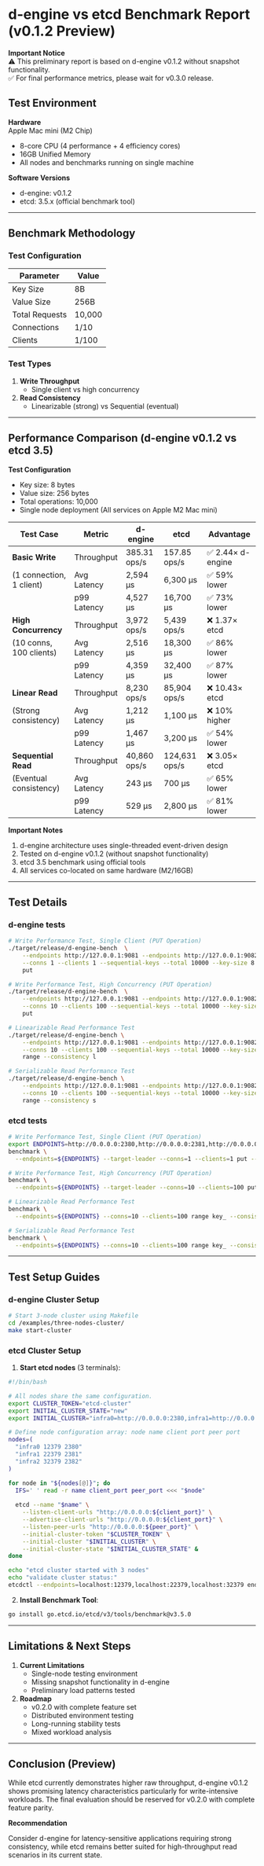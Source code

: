 # d-engine vs etcd Benchmark Report (v0.1.2 Preview)

**Important Notice**  
⚠️ This preliminary report is based on d-engine v0.1.2 without snapshot functionality.  
✅ For final performance metrics, please wait for v0.3.0 release.

## Test Environment
**Hardware**  
Apple Mac mini (M2 Chip)  
- 8-core CPU (4 performance + 4 efficiency cores)
- 16GB Unified Memory
- All nodes and benchmarks running on single machine

**Software Versions**  
- d-engine: v0.1.2
- etcd: 3.5.x (official benchmark tool)

---

## Benchmark Methodology

### Test Configuration
| Parameter       | Value  |
|-----------------|--------|
| Key Size        | 8B     |
| Value Size      | 256B   |
| Total Requests  | 10,000 |
| Connections     | 1/10   |
| Clients         | 1/100  |

### Test Types
1. **Write Throughput**  
   - Single client vs high concurrency
2. **Read Consistency**  
   - Linearizable (strong) vs Sequential (eventual)

---

## Performance Comparison (d-engine v0.1.2 vs etcd 3.5)

**Test Configuration**  
- Key size: 8 bytes
- Value size: 256 bytes
- Total operations: 10,000
- Single node deployment (All services on Apple M2 Mac mini)

| **Test Case** | **Metric** | **d-engine** | **etcd** | **Advantage** |
| --- | --- | --- | --- | --- |
| **Basic Write** | Throughput | 385.31 ops/s | 157.85 ops/s | ✅ 2.44× d-engine |
| (1 connection, 1 client) | Avg Latency | 2,594 μs | 6,300 μs | ✅ 59% lower |
|  | p99 Latency | 4,527 μs | 16,700 μs | ✅ 73% lower |
| **High Concurrency** | Throughput | 3,972 ops/s | 5,439 ops/s | ❌ 1.37× etcd |
| (10 conns, 100 clients) | Avg Latency | 2,516 μs | 18,300 μs | ✅ 86% lower |
|  | p99 Latency | 4,359 μs | 32,400 μs | ✅ 87% lower |
| **Linear Read** | Throughput | 8,230 ops/s | 85,904 ops/s | ❌ 10.43× etcd |
| (Strong consistency) | Avg Latency | 1,212 μs | 1,100 μs | ❌ 10% higher |
|  | p99 Latency | 1,467 μs | 3,200 μs | ✅ 54% lower |
| **Sequential Read** | Throughput | 40,860 ops/s | 124,631 ops/s | ❌ 3.05× etcd |
| (Eventual consistency) | Avg Latency | 243 μs | 700 μs | ✅ 65% lower |
|  | p99 Latency | 529 μs | 2,800 μs | ✅ 81% lower |

**Important Notes**  
1. d-engine architecture uses single-threaded event-driven design
2. Tested on d-engine v0.1.2 (without snapshot functionality)
3. etcd 3.5 benchmark using official tools
4. All services co-located on same hardware (M2/16GB)


---

## Test Details

### d-engine tests
```bash
# Write Performance Test, Single Client (PUT Operation)
./target/release/d-engine-bench  \
    --endpoints http://127.0.0.1:9081 --endpoints http://127.0.0.1:9082 --endpoints http://127.0.0.1:9083 \
    --conns 1 --clients 1 --sequential-keys --total 10000 --key-size 8 --value-size 256 \
    put

# Write Performance Test, High Concurrency (PUT Operation)
./target/release/d-engine-bench  \
    --endpoints http://127.0.0.1:9081 --endpoints http://127.0.0.1:9082 --endpoints http://127.0.0.1:9083 \
    --conns 10 --clients 100 --sequential-keys --total 10000 --key-size 8 --value-size 256 \
    put

# Linearizable Read Performance Test
./target/release/d-engine-bench \
    --endpoints http://127.0.0.1:9081 --endpoints http://127.0.0.1:9082 --endpoints http://127.0.0.1:9083 \
    --conns 10 --clients 100 --sequential-keys --total 10000 --key-size 8 \
    range --consistency l

# Serializable Read Performance Test
./target/release/d-engine-bench \
    --endpoints http://127.0.0.1:9081 --endpoints http://127.0.0.1:9082 --endpoints http://127.0.0.1:9083 \
    --conns 10 --clients 100 --sequential-keys --total 10000 --key-size 8 \
    range --consistency s
```

### etcd tests
```bash
# Write Performance Test, Single Client (PUT Operation)
export ENDPOINTS=http://0.0.0.0:2380,http://0.0.0.0:2381,http://0.0.0.0:2382
benchmark \
  --endpoints=${ENDPOINTS} --target-leader --conns=1 --clients=1 put --key-size=8 --sequential-keys --total=10000 --val-size=256

# Write Performance Test, High Concurrency (PUT Operation)
benchmark \
  --endpoints=${ENDPOINTS} --target-leader --conns=10 --clients=100 put --key-size=8 --sequential-keys --total=10000 --val-size=256

# Linearizable Read Performance Test
benchmark \
  --endpoints=${ENDPOINTS} --conns=10 --clients=100 range key_ --consistency=l --total=10000 

# Serializable Read Performance Test
benchmark \
  --endpoints=${ENDPOINTS} --conns=10 --clients=100 range key_ --consistency=s --total=10000
```

---
## Test Setup Guides

### d-engine Cluster Setup

```bash
# Start 3-node cluster using Makefile
cd /examples/three-nodes-cluster/
make start-cluster
```

### etcd Cluster Setup

1. **Start etcd nodes** (3 terminals):

```bash
#!/bin/bash

# All nodes share the same configuration.
export CLUSTER_TOKEN="etcd-cluster"
export INITIAL_CLUSTER_STATE="new"
export INITIAL_CLUSTER="infra0=http://0.0.0.0:2380,infra1=http://0.0.0.0:2381,infra2=http://0.0.0.0:2382"

# Define node configuration array: node name client port peer port
nodes=(
  "infra0 12379 2380"
  "infra1 22379 2381" 
  "infra2 32379 2382"
)

for node in "${nodes[@]}"; do
  IFS=' ' read -r name client_port peer_port <<< "$node"
  
  etcd --name "$name" \
    --listen-client-urls "http://0.0.0.0:${client_port}" \
    --advertise-client-urls "http://0.0.0.0:${client_port}" \
    --listen-peer-urls "http://0.0.0.0:${peer_port}" \
    --initial-cluster-token "$CLUSTER_TOKEN" \
    --initial-cluster "$INITIAL_CLUSTER" \
    --initial-cluster-state "$INITIAL_CLUSTER_STATE" &
done

echo "etcd cluster started with 3 nodes"
echo "validate cluster status:"
etcdctl --endpoints=localhost:12379,localhost:22379,localhost:32379 endpoint status --write-out=table

```

2. **Install Benchmark Tool**:

```bash
go install go.etcd.io/etcd/v3/tools/benchmark@v3.5.0
```


---

## Limitations & Next Steps

1. **Current Limitations**
    - Single-node testing environment
    - Missing snapshot functionality in d-engine
    - Preliminary load patterns tested
2. **Roadmap**
    - v0.2.0 with complete feature set
    - Distributed environment testing
    - Long-running stability tests
    - Mixed workload analysis

---

## Conclusion (Preview)

While etcd currently demonstrates higher raw throughput, d-engine v0.1.2 shows promising latency characteristics particularly for write-intensive workloads. The final evaluation should be reserved for v0.2.0 with complete feature parity.

**Recommendation**

Consider d-engine for latency-sensitive applications requiring strong consistency, while etcd remains better suited for high-throughput read scenarios in its current state.